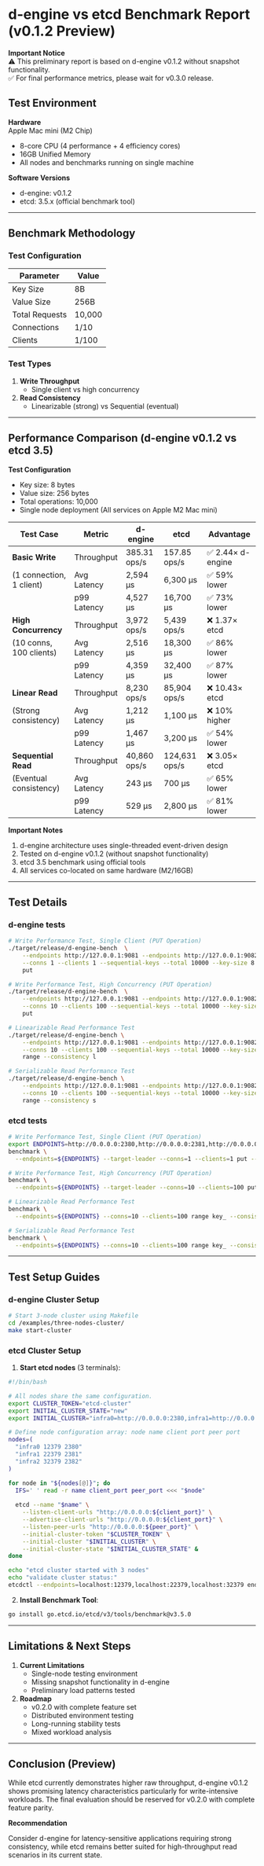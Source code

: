 # d-engine vs etcd Benchmark Report (v0.1.2 Preview)

**Important Notice**  
⚠️ This preliminary report is based on d-engine v0.1.2 without snapshot functionality.  
✅ For final performance metrics, please wait for v0.3.0 release.

## Test Environment
**Hardware**  
Apple Mac mini (M2 Chip)  
- 8-core CPU (4 performance + 4 efficiency cores)
- 16GB Unified Memory
- All nodes and benchmarks running on single machine

**Software Versions**  
- d-engine: v0.1.2
- etcd: 3.5.x (official benchmark tool)

---

## Benchmark Methodology

### Test Configuration
| Parameter       | Value  |
|-----------------|--------|
| Key Size        | 8B     |
| Value Size      | 256B   |
| Total Requests  | 10,000 |
| Connections     | 1/10   |
| Clients         | 1/100  |

### Test Types
1. **Write Throughput**  
   - Single client vs high concurrency
2. **Read Consistency**  
   - Linearizable (strong) vs Sequential (eventual)

---

## Performance Comparison (d-engine v0.1.2 vs etcd 3.5)

**Test Configuration**  
- Key size: 8 bytes
- Value size: 256 bytes
- Total operations: 10,000
- Single node deployment (All services on Apple M2 Mac mini)

| **Test Case** | **Metric** | **d-engine** | **etcd** | **Advantage** |
| --- | --- | --- | --- | --- |
| **Basic Write** | Throughput | 385.31 ops/s | 157.85 ops/s | ✅ 2.44× d-engine |
| (1 connection, 1 client) | Avg Latency | 2,594 μs | 6,300 μs | ✅ 59% lower |
|  | p99 Latency | 4,527 μs | 16,700 μs | ✅ 73% lower |
| **High Concurrency** | Throughput | 3,972 ops/s | 5,439 ops/s | ❌ 1.37× etcd |
| (10 conns, 100 clients) | Avg Latency | 2,516 μs | 18,300 μs | ✅ 86% lower |
|  | p99 Latency | 4,359 μs | 32,400 μs | ✅ 87% lower |
| **Linear Read** | Throughput | 8,230 ops/s | 85,904 ops/s | ❌ 10.43× etcd |
| (Strong consistency) | Avg Latency | 1,212 μs | 1,100 μs | ❌ 10% higher |
|  | p99 Latency | 1,467 μs | 3,200 μs | ✅ 54% lower |
| **Sequential Read** | Throughput | 40,860 ops/s | 124,631 ops/s | ❌ 3.05× etcd |
| (Eventual consistency) | Avg Latency | 243 μs | 700 μs | ✅ 65% lower |
|  | p99 Latency | 529 μs | 2,800 μs | ✅ 81% lower |

**Important Notes**  
1. d-engine architecture uses single-threaded event-driven design
2. Tested on d-engine v0.1.2 (without snapshot functionality)
3. etcd 3.5 benchmark using official tools
4. All services co-located on same hardware (M2/16GB)


---

## Test Details

### d-engine tests
```bash
# Write Performance Test, Single Client (PUT Operation)
./target/release/d-engine-bench  \
    --endpoints http://127.0.0.1:9081 --endpoints http://127.0.0.1:9082 --endpoints http://127.0.0.1:9083 \
    --conns 1 --clients 1 --sequential-keys --total 10000 --key-size 8 --value-size 256 \
    put

# Write Performance Test, High Concurrency (PUT Operation)
./target/release/d-engine-bench  \
    --endpoints http://127.0.0.1:9081 --endpoints http://127.0.0.1:9082 --endpoints http://127.0.0.1:9083 \
    --conns 10 --clients 100 --sequential-keys --total 10000 --key-size 8 --value-size 256 \
    put

# Linearizable Read Performance Test
./target/release/d-engine-bench \
    --endpoints http://127.0.0.1:9081 --endpoints http://127.0.0.1:9082 --endpoints http://127.0.0.1:9083 \
    --conns 10 --clients 100 --sequential-keys --total 10000 --key-size 8 \
    range --consistency l

# Serializable Read Performance Test
./target/release/d-engine-bench \
    --endpoints http://127.0.0.1:9081 --endpoints http://127.0.0.1:9082 --endpoints http://127.0.0.1:9083 \
    --conns 10 --clients 100 --sequential-keys --total 10000 --key-size 8 \
    range --consistency s
```

### etcd tests
```bash
# Write Performance Test, Single Client (PUT Operation)
export ENDPOINTS=http://0.0.0.0:2380,http://0.0.0.0:2381,http://0.0.0.0:2382
benchmark \
  --endpoints=${ENDPOINTS} --target-leader --conns=1 --clients=1 put --key-size=8 --sequential-keys --total=10000 --val-size=256

# Write Performance Test, High Concurrency (PUT Operation)
benchmark \
  --endpoints=${ENDPOINTS} --target-leader --conns=10 --clients=100 put --key-size=8 --sequential-keys --total=10000 --val-size=256

# Linearizable Read Performance Test
benchmark \
  --endpoints=${ENDPOINTS} --conns=10 --clients=100 range key_ --consistency=l --total=10000 

# Serializable Read Performance Test
benchmark \
  --endpoints=${ENDPOINTS} --conns=10 --clients=100 range key_ --consistency=s --total=10000
```

---
## Test Setup Guides

### d-engine Cluster Setup

```bash
# Start 3-node cluster using Makefile
cd /examples/three-nodes-cluster/
make start-cluster
```

### etcd Cluster Setup

1. **Start etcd nodes** (3 terminals):

```bash
#!/bin/bash

# All nodes share the same configuration.
export CLUSTER_TOKEN="etcd-cluster"
export INITIAL_CLUSTER_STATE="new"
export INITIAL_CLUSTER="infra0=http://0.0.0.0:2380,infra1=http://0.0.0.0:2381,infra2=http://0.0.0.0:2382"

# Define node configuration array: node name client port peer port
nodes=(
  "infra0 12379 2380"
  "infra1 22379 2381" 
  "infra2 32379 2382"
)

for node in "${nodes[@]}"; do
  IFS=' ' read -r name client_port peer_port <<< "$node"
  
  etcd --name "$name" \
    --listen-client-urls "http://0.0.0.0:${client_port}" \
    --advertise-client-urls "http://0.0.0.0:${client_port}" \
    --listen-peer-urls "http://0.0.0.0:${peer_port}" \
    --initial-cluster-token "$CLUSTER_TOKEN" \
    --initial-cluster "$INITIAL_CLUSTER" \
    --initial-cluster-state "$INITIAL_CLUSTER_STATE" &
done

echo "etcd cluster started with 3 nodes"
echo "validate cluster status:"
etcdctl --endpoints=localhost:12379,localhost:22379,localhost:32379 endpoint status --write-out=table

```

2. **Install Benchmark Tool**:

```bash
go install go.etcd.io/etcd/v3/tools/benchmark@v3.5.0
```


---

## Limitations & Next Steps

1. **Current Limitations**
    - Single-node testing environment
    - Missing snapshot functionality in d-engine
    - Preliminary load patterns tested
2. **Roadmap**
    - v0.2.0 with complete feature set
    - Distributed environment testing
    - Long-running stability tests
    - Mixed workload analysis

---

## Conclusion (Preview)

While etcd currently demonstrates higher raw throughput, d-engine v0.1.2 shows promising latency characteristics particularly for write-intensive workloads. The final evaluation should be reserved for v0.2.0 with complete feature parity.

**Recommendation**

Consider d-engine for latency-sensitive applications requiring strong consistency, while etcd remains better suited for high-throughput read scenarios in its current state.